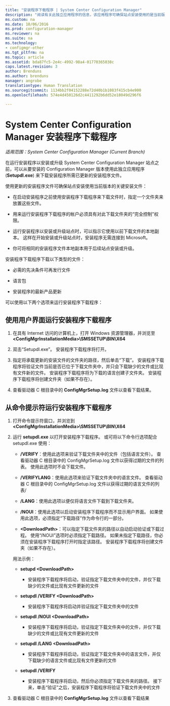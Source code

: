 ```yaml
---
title: "安装程序下载程序 | System Center Configuration Manager"
description: "阅读有关此独立应用程序的信息，该应用程序可确保站点安装使用的是当前版本的关键安装文件。"
ms.custom: na
ms.date: 10/06/2016
ms.prod: configuration-manager
ms.reviewer: na
ms.suite: na
ms.technology:
- configmgr-other
ms.tgt_pltfrm: na
ms.topic: article
ms.assetid: bda87fc5-2e4c-4992-98a4-01770365038c
caps.latest.revision: 3
author: Brenduns
ms.author: brenduns
manager: angrobe
translationtype: Human Translation
ms.sourcegitcommit: 1134bb2f04152288e72d40b1b1083f415cb4e900
ms.openlocfilehash: 574e4d450126d2c4411292b6dd52e18049d296f6

---
```

# <a name="setup-downloader-for-system-center-configuration-manager"></a>System Center Configuration Manager 安装程序下载程序

*适用范围：System Center Configuration Manager (Current Branch)*

在运行安装程序以安装或升级 System Center Configuration Manager 站点之前，可以从要安装的 Configuration Manager 版本使用此独立应用程序 (**Setupdl.exe**) 来下载安装程序所需已更新的安装程序文件。  

使用更新的安装程序文件可确保站点安装使用当前版本的关键安装文件：  

-   在启动安装程序之前使用安装程序下载程序来下载文件时，指定一个文件夹来放置这些文件。  

-   用来运行安装程序下载程序的帐户必须具有对此下载文件夹的“完全控制”权限。  

-   运行安装程序以安装或升级站点时，可以指示它使用以前下载文件的本地副本。 这样在开始安装或升级站点时，安装程序无需连接到 Microsoft。  

-   你可将相同的安装程序文件本地副本用于后续站点安装或升级。  

安装程序下载程序下载以下类型的文件：  

-   必需的先决条件可再发行文件  

-   语言包  

-   安装程序的最新产品更新  

可以使用以下两个选项来运行安装程序下载程序：  

## <a name="run-setup-downloader-with-the-user-interface"></a>使用用户界面运行安装程序下载程序  

1.  在具有 Internet 访问的计算机上，打开 Windows 资源管理器，并浏览至 **&lt;ConfigMgrInstallationMedia\>\SMSSETUP\BIN\X64**  

2.  双击“Setupdl.exe”。 安装程序下载程序将打开。  

3.  指定将承载更新的安装文件的文件夹的路径，然后单击“下载”。 安装程序下载程序将验证文件当前是否已位于下载文件夹中，并只会下载缺少的文件或比现有文件新的文件。 安装程序下载程序将为下载的语言创建子文件夹。 安装程序下载程序将创建文件夹（如果不存在）。  

4.  查看驱动器 C 根目录中的 **ConfigMgrSetup.log** 文件以查看下载结果。  

## <a name="run-setup-downloader-from-a-command-prompt"></a>从命令提示符运行安装程序下载程序  

1.  打开命令提示符窗口，并浏览到 **&lt;ConfigMgrInstallationMedia\>\SMSSETUP\BIN\X64**  

2.  运行 **setupdl.exe** 以打开安装程序下载程序。 或可将以下命令行选项配合 setupdl.exe 使用：  

    -   **/VERIFY**：使用此选项来验证下载文件夹中的文件（包括语言文件）。 查看驱动器 C 根目录中的 ConfigMgrSetup.log 文件以获得过期的文件的列表。 使用此选项时不会下载文件。  

    -   **/VERIFYLANG**：使用此选项来验证下载文件夹中的语言文件。 查看驱动器 C 根目录中的 ConfigMgrSetup.log 文件以获得过期的语言文件的列表/  

    -   **/LANG**：使用此选项以便仅将语言文件下载到下载文件夹。  

    -   **/NOUI**：使用此选项以启动安装程序下载程序而不显示用户界面。 如果使用此选项，必须指定“下载路径”作为命令行的一部分。  

    -   **&lt;DownloadPath\>**：可以指定下载文件夹的路径以自动启动验证或下载过程。 使用“/NOUI”选项时必须指定下载路径。 如果未指定下载路径，你必须在安装程序下载程序打开时指定该路径。 安装程序下载程序将创建文件夹（如果不存在）。  

    用法示例：  

    -   **setupd &lt;DownloadPath\>**  

        -   安装程序下载程序将启动，验证指定下载文件夹中的文件，并仅下载缺少的文件或比现有文件更新的文件  

    -   **setupdl /VERIFY &lt;DownloadPath\>**  

        -   安装程序下载程序将启动并验证指定下载文件夹中的文件  

    -   **setupdl /NOUI &lt;DownloadPath\>**  

        -   安装程序下载程序将启动，验证指定下载文件夹中的文件，并仅下载缺少的文件或比现有文件更新的文件  

    -   **setupdl /LANG  &lt;DownloadPath\>**  

        -   安装程序下载程序将启动，验证指定下载文件夹中的语言文件，并仅下载缺少的语言文件或比现有文件更新的文件  

    -   **setupdl /VERIFY**  

        -   安装程序下载程序将启动，然后你必须指定下载文件夹的路径。 接下来，单击“验证”之后，安装程序下载程序将验证下载文件夹中的文件  

3.  查看驱动器 C 根目录中的 **ConfigMgrSetup.log** 文件以查看下载结果  



<!--HONumber=Nov16_HO1-->


